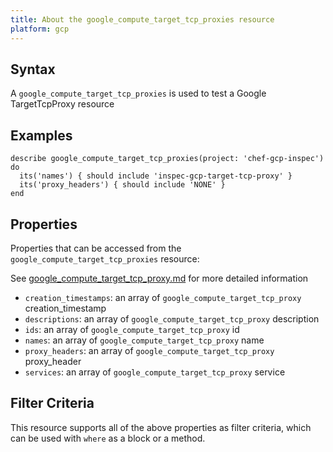 ```yaml
---
title: About the google_compute_target_tcp_proxies resource
platform: gcp
---
```


## Syntax
A `google_compute_target_tcp_proxies` is used to test a Google TargetTcpProxy resource

## Examples
```
describe google_compute_target_tcp_proxies(project: 'chef-gcp-inspec') do
  its('names') { should include 'inspec-gcp-target-tcp-proxy' }
  its('proxy_headers') { should include 'NONE' }
end
```

## Properties
Properties that can be accessed from the `google_compute_target_tcp_proxies` resource:

See [google_compute_target_tcp_proxy.md](google_compute_target_tcp_proxy.md) for more detailed information
  * `creation_timestamps`: an array of `google_compute_target_tcp_proxy` creation_timestamp
  * `descriptions`: an array of `google_compute_target_tcp_proxy` description
  * `ids`: an array of `google_compute_target_tcp_proxy` id
  * `names`: an array of `google_compute_target_tcp_proxy` name
  * `proxy_headers`: an array of `google_compute_target_tcp_proxy` proxy_header
  * `services`: an array of `google_compute_target_tcp_proxy` service

## Filter Criteria
This resource supports all of the above properties as filter criteria, which can be used
with `where` as a block or a method.
